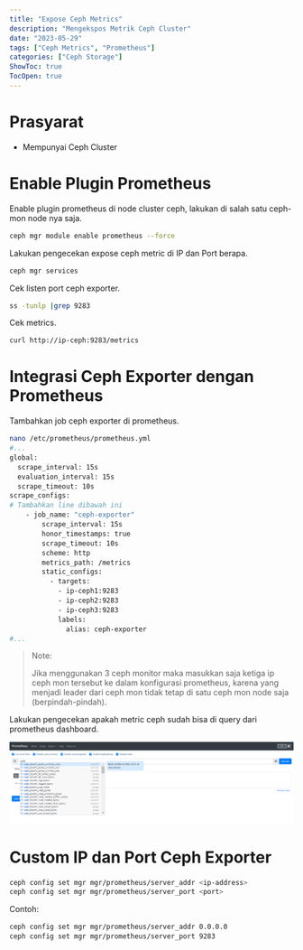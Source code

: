 ```yaml
---
title: "Expose Ceph Metrics"
description: "Mengekspos Metrik Ceph Cluster"
date: "2023-05-29"
tags: ["Ceph Metrics", "Prometheus"]
categories: ["Ceph Storage"]
ShowToc: true
TocOpen: true
---
```


# Prasyarat

- Mempunyai Ceph Cluster


# Enable Plugin Prometheus

Enable plugin prometheus di node cluster ceph, lakukan di salah satu ceph-mon node nya saja.

```bash
ceph mgr module enable prometheus --force
```

Lakukan pengecekan expose ceph metric di IP dan Port berapa.

```bash
ceph mgr services
```

Cek listen port ceph exporter.

```bash
ss -tunlp |grep 9283
```

Cek metrics.

```bash
curl http://ip-ceph:9283/metrics
```

# Integrasi Ceph Exporter dengan Prometheus

Tambahkan job ceph exporter di prometheus.

```bash
nano /etc/prometheus/prometheus.yml
#...
global:
  scrape_interval: 15s
  evaluation_interval: 15s
  scrape_timeout: 10s
scrape_configs:
# Tambahkan line dibawah ini
    - job_name: "ceph-exporter"
        scrape_interval: 15s
        honor_timestamps: true
        scrape_timeout: 10s
        scheme: http
        metrics_path: /metrics
        static_configs:
          - targets:
            - ip-ceph1:9283
            - ip-ceph2:9283
            - ip-ceph3:9283
            labels:
              alias: ceph-exporter
#...
```

> Note:
>
> Jika menggunakan 3 ceph monitor maka masukkan saja ketiga ip ceph mon tersebut ke dalam konfigurasi prometheus, karena yang menjadi leader dari ceph mon tidak tetap di satu ceph mon node saja (berpindah-pindah).

Lakukan pengecekan apakah metric ceph sudah bisa di query dari prometheus dashboard.

![](/images/ceph-metric.png)

# Custom IP dan Port Ceph Exporter

```bash
ceph config set mgr mgr/prometheus/server_addr <ip-address>
ceph config set mgr mgr/prometheus/server_port <port>
```

Contoh:

```bash
ceph config set mgr mgr/prometheus/server_addr 0.0.0.0
ceph config set mgr mgr/prometheus/server_port 9283
```